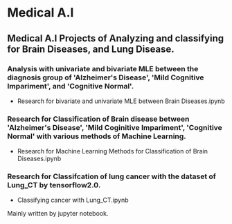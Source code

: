 # Medical A.I
## Medical A.I Projects of Analyzing and classifying for Brain Diseases, and Lung Disease.

### Analysis with univariate and bivariate MLE between the diagnosis group of 'Alzheimer's Disease', 'Mild Cognitive Impariment', and 'Cognitive Normal'.
- Research for bivariate and univariate MLE between Brain Diseases.ipynb

### Research for Classification of Brain disease between 'Alzheimer's Disease', 'Mild Coginitive Impariment', 'Cognitive Normal' with various methods of Machine Learning.
- Research for Machine Learning Methods for Classification of Brain Diseases.ipynb

### Research for Classifcation of lung cancer with the dataset of Lung_CT by tensorflow2.0.
- Classifying cancer with Lung_CT.ipynb

Mainly written by jupyter notebook.
